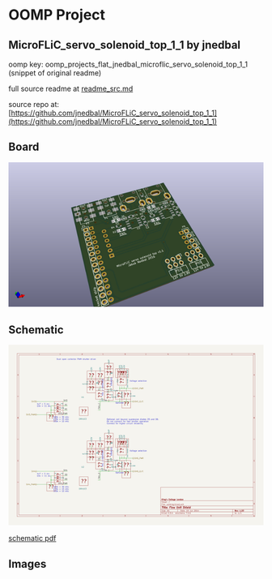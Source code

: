 # OOMP Project  
## MicroFLiC_servo_solenoid_top_1_1  by jnedbal  
  
oomp key: oomp_projects_flat_jnedbal_microflic_servo_solenoid_top_1_1  
(snippet of original readme)  
  
  
  full source readme at [readme_src.md](readme_src.md)  
  
source repo at: [https://github.com/jnedbal/MicroFLiC_servo_solenoid_top_1_1](https://github.com/jnedbal/MicroFLiC_servo_solenoid_top_1_1)  
## Board  
  
[![working_3d.png](working_3d_600.png)](working_3d.png)  
## Schematic  
  
[![working_schematic.png](working_schematic_600.png)](working_schematic.png)  
  
[schematic pdf](working_schematic.pdf)  
## Images  
